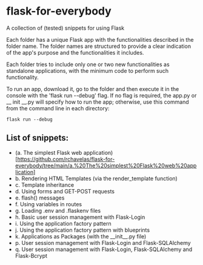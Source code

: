 # flask-for-everybody
A collection of (tested) snippets for using Flask

Each folder has a unique Flask app with the functionalities described in 
the folder name. The folder names are structured to provide a clear indication 
of the app's  purpose and the functionalities it includes.

Each folder tries to include only one or two new functionalities as standalone
applications, with the minimum code to perform such functionality. 

To run an app, download it, go to the folder and then execute it in the console 
with the 'flask run --debug' flag. If no flag is required, the app.py or 
__ init __.py will specify how to run the app; otherwise, use this command 
from the command line in each directory:

    flask run --debug

## List of snippets: 

* (a. The simplest Flask web application)[https://github.com/rchavelas/flask-for-everybody/tree/main/a.%20The%20simplest%20Flask%20web%20application] 
* b. Rendering HTML Templates (via the render_template function)
* c. Template inheritance 
* d. Using forms and GET-POST requests 
* e. flash() messages 
* f. Using variables in routes 
* g. Loading .env and .flaskenv files 
* h. Basic user session management with Flask-Login 
* i. Using the application factory pattern 
* j. Using the application factory pattern with blueprints 
* k. Applications as Packages (with the \_\_init\_\_.py file) 
* p. User session management with Flask-Login and Flask-SQLAlchemy 
* q. User session management with Flask-Login, Flask-SQLAlchemy and Flask-Bcrypt 